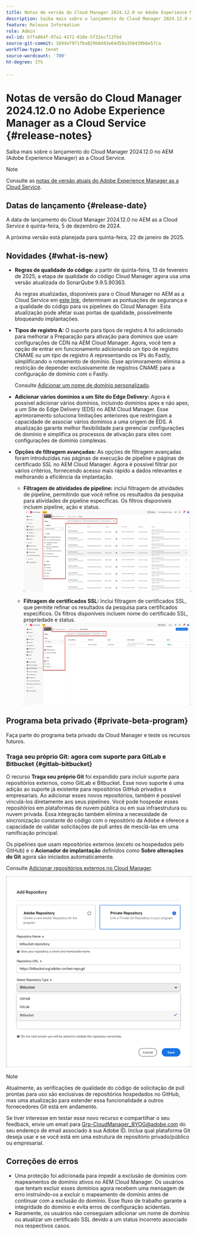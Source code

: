 ```yaml
---
title: Notas de versão do Cloud Manager 2024.12.0 no Adobe Experience Manager as a Cloud Service
description: Saiba mais sobre o lançamento do Cloud Manager 2024.12.0 no AEM as a Cloud Service.
feature: Release Information
role: Admin
exl-id: b7fa864f-97a1-4172-810e-5f32ec713fbd
source-git-commit: 169de7971fba829b0d43e64d50a356439b6e57ca
workflow-type: tm+mt
source-wordcount: '700'
ht-degree: 37%

---
```



# Notas de versão do Cloud Manager 2024.12.0 no Adobe Experience Manager as a Cloud Service {#release-notes}

Saiba mais sobre o lançamento do Cloud Manager 2024.12.0 no AEM (Adobe Experience Manager) as a Cloud Service.

>[!NOTE]
>
>Consulte as [notas de versão atuais do Adobe Experience Manager as a Cloud Service](/help/release-notes/release-notes-cloud/release-notes-current.md).

## Datas de lançamento {#release-date}

A data de lançamento do Cloud Manager 2024.12.0 no AEM as a Cloud Service é quinta-feira, 5 de dezembro de 2024.

A próxima versão está planejada para quinta-feira, 22 de janeiro de 2025.


## Novidades {#what-is-new}

* **Regras de qualidade do código:** a partir de quinta-feira, 13 de fevereiro de 2025, a etapa de qualidade do código Cloud Manager agora usa uma versão atualizada do SonarQube 9.9.5.90363.

  As regras atualizadas, disponíveis para o Cloud Manager no AEM as a Cloud Service em [este link](/help/implementing/cloud-manager/code-quality-testing.md#understanding-code-quality-rules), determinam as pontuações de segurança e a qualidade do código para os pipelines do Cloud Manager. Esta atualização pode afetar suas portas de qualidade, possivelmente bloqueando implantações.

<!-- * **Java 21 support:** Customers can now optionally build with Java 17 or Java 21, benefiting from performance improvements and new language features. See [Build environment](/help/implementing/cloud-manager/getting-access-to-aem-in-cloud/build-environment-details.md) for configuration steps, including updating your Maven project description, and certain library versions. When the build version is set to Java 17 or Java 21, the runtime defaults to Java 21.

    Starting February 2025, sandboxes and dev environments upgrade to the Java 21 runtime, regardless of the build version (Java 8, 11, 17, or 21). Production environments follow with an upgrade in April 2025. -->

* **Tipos de registro A:** O suporte para tipos de registro A foi adicionado para melhorar a Preparação para ativação para domínios que usam configurações de CDN na AEM Cloud Manager. Agora, você tem a opção de entrar em funcionamento adicionando um tipo de registro CNAME ou um tipo de registro A representando os IPs do Fastly, simplificando o roteamento de domínio. Esse aprimoramento elimina a restrição de depender exclusivamente de registros CNAME para a configuração de domínio com o Fastly.

  Consulte [Adicionar um nome de domínio personalizado](/help/implementing/cloud-manager/custom-domain-names/add-custom-domain-name.md). <!-- CMGR-63076 -->

<!-- * The AEM Code Quality step now uses SonarQube 9.9 Server, replacing the older 7.4 version. This upgrade brings additional security, performance, and code quality checks, offering more comprehensive analysis and coverage for your projects. -->

* **Adicionar vários domínios a um Site do Edge Delivery:** Agora é possível adicionar vários domínios, incluindo domínios apex e não apex, a um Site do Edge Delivery (EDS) no AEM Cloud Manager. Esse aprimoramento soluciona limitações anteriores que restringiam a capacidade de associar vários domínios a uma origem de EDS. A atualização garante melhor flexibilidade para gerenciar configurações de domínio e simplifica os processos de ativação para sites com configurações de domínio complexas. <!-- CMGR-63007 -->

* **Opções de filtragem avançadas:** As opções de filtragem avançadas foram introduzidas nas páginas de execução de pipeline e páginas de certificado SSL no AEM Cloud Manager. Agora é possível filtrar por vários critérios, fornecendo acesso mais rápido a dados relevantes e melhorando a eficiência da implantação. <!-- CMGR-26263 -->

   * **Filtragem de atividades de pipeline:** inclui filtragem de atividades de pipeline, permitindo que você refine os resultados da pesquisa para atividades de pipeline específicas. Os filtros disponíveis incluem pipeline, ação e status.
     ![Filtragem de atividades de pipeline](/help/implementing/cloud-manager/assets/filters-pipeline.png)


   * **Filtragem de certificados SSL:** Inclui filtragem de certificados SSL, que permite refinar os resultados da pesquisa para certificados específicos. Os filtros disponíveis incluem nome do certificado SSL, propriedade e status.
     ![Filtragem de certificado SSL](/help/implementing/cloud-manager/assets/filters-ssl-certificates.png)

## Programa beta privado {#private-beta-program}

Faça parte do programa beta privado da Cloud Manager e teste os recursos futuros.

### Traga seu próprio Git: agora com suporte para GitLab e Bitbucket {#gitlab-bitbucket}

<!-- BOTH CS & AMS -->

O recurso **Traga seu próprio Git** foi expandido para incluir suporte para repositórios externos, como GitLab e Bitbucket. Esse novo suporte é uma adição ao suporte já existente para repositórios GitHub privados e empresariais. Ao adicionar esses novos repositórios, também é possível vinculá-los diretamente aos seus pipelines. Você pode hospedar esses repositórios em plataformas de nuvem pública ou em sua infraestrutura ou nuvem privada. Essa integração também elimina a necessidade de sincronização constante do código com o repositório da Adobe e oferece a capacidade de validar solicitações de pull antes de mesclá-las em uma ramificação principal.

Os pipelines que usam repositórios externos (exceto os hospedados pelo GitHub) e o **Acionador de implantação** definidos como **Sobre alterações do Git** agora são iniciados automaticamente.

Consulte [Adicionar repositórios externos no Cloud Manager](/help/implementing/cloud-manager/managing-code/external-repositories.md).

![Caixa de diálogo Adicionar repositório](/help/implementing/cloud-manager/release-notes/assets/repositories-add-release-notes.png)

>[!NOTE]
>
>Atualmente, as verificações de qualidade do código de solicitação de pull prontas para uso são exclusivas de repositórios hospedados no GitHub, mas uma atualização para estender essa funcionalidade a outros fornecedores Git está em andamento.

Se tiver interesse em testar esse novo recurso e compartilhar o seu feedback, envie um email para [Grp-CloudManager_BYOG@adobe.com](mailto:Grp-CloudManager_BYOG@adobe.com) do seu endereço de email associado à sua Adobe ID. Inclua qual plataforma Git deseja usar e se você está em uma estrutura de repositório privado/público ou empresarial.

## Correções de erros

* Uma proteção foi adicionada para impedir a exclusão de domínios com mapeamentos de domínio ativos no AEM Cloud Manager. Os usuários que tentam excluir esses domínios agora recebem uma mensagem de erro instruindo-os a excluir o mapeamento de domínio antes de continuar com a exclusão do domínio. Esse fluxo de trabalho garante a integridade do domínio e evita erros de configuração acidentais. <!-- CMGR-63033 -->
* Raramente, os usuários não conseguiam adicionar um nome de domínio ou atualizar um certificado SSL devido a um status incorreto associado nos respectivos casos. <!-- CMGR-62816 -->


<!-- ## Known issues {#known-issues} -->
